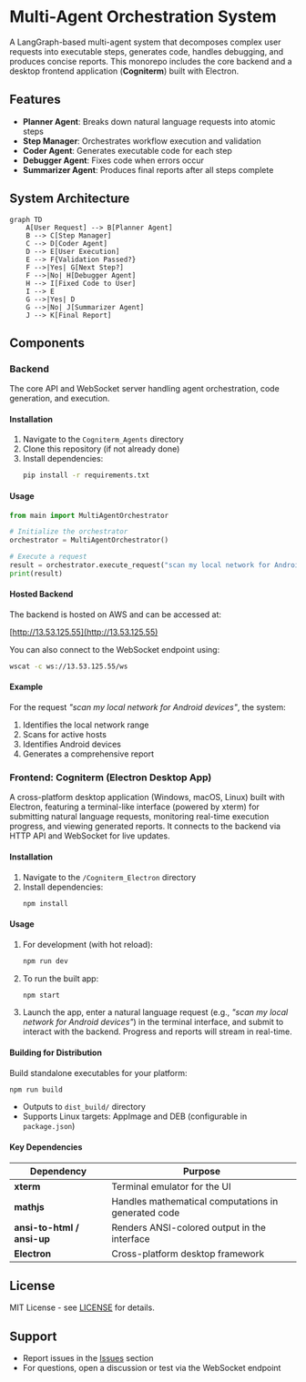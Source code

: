 # Multi-Agent Orchestration System

A LangGraph-based multi-agent system that decomposes complex user requests into executable steps, generates code, handles debugging, and produces concise reports. This monorepo includes the core backend and a desktop frontend application (**Cogniterm**) built with Electron.

## Features

- **Planner Agent**: Breaks down natural language requests into atomic steps
- **Step Manager**: Orchestrates workflow execution and validation
- **Coder Agent**: Generates executable code for each step
- **Debugger Agent**: Fixes code when errors occur
- **Summarizer Agent**: Produces final reports after all steps complete

## System Architecture

```mermaid
graph TD
    A[User Request] --> B[Planner Agent]
    B --> C[Step Manager]
    C --> D[Coder Agent]
    D --> E[User Execution]
    E --> F{Validation Passed?}
    F -->|Yes| G[Next Step?]
    F -->|No| H[Debugger Agent]
    H --> I[Fixed Code to User]
    I --> E
    G -->|Yes| D
    G -->|No| J[Summarizer Agent]
    J --> K[Final Report]
```

## Components

### Backend
The core API and WebSocket server handling agent orchestration, code generation, and execution.

#### Installation
1. Navigate to the `Cogniterm_Agents` directory
2. Clone this repository (if not already done)
3. Install dependencies:
   ```bash
   pip install -r requirements.txt
   ```

#### Usage
```python
from main import MultiAgentOrchestrator

# Initialize the orchestrator
orchestrator = MultiAgentOrchestrator()

# Execute a request
result = orchestrator.execute_request("scan my local network for Android devices")
print(result)
```

#### Hosted Backend
The backend is hosted on AWS and can be accessed at:

[http://13.53.125.55](http://13.53.125.55)

You can also connect to the WebSocket endpoint using:
```bash
wscat -c ws://13.53.125.55/ws
```

#### Example
For the request *"scan my local network for Android devices"*, the system:
1. Identifies the local network range
2. Scans for active hosts
3. Identifies Android devices
4. Generates a comprehensive report

### Frontend: Cogniterm (Electron Desktop App)
A cross-platform desktop application (Windows, macOS, Linux) built with Electron, featuring a terminal-like interface (powered by xterm) for submitting natural language requests, monitoring real-time execution progress, and viewing generated reports. It connects to the backend via HTTP API and WebSocket for live updates.

#### Installation
1. Navigate to the `/Cogniterm_Electron` directory
2. Install dependencies:
   ```bash
   npm install
   ```

#### Usage
1. For development (with hot reload):
   ```bash
   npm run dev
   ```
2. To run the built app:
   ```bash
   npm start
   ```
3. Launch the app, enter a natural language request (e.g., *"scan my local network for Android devices"*) in the terminal interface, and submit to interact with the backend. Progress and reports will stream in real-time.

#### Building for Distribution
Build standalone executables for your platform:
```bash
npm run build
```
- Outputs to `dist_build/` directory
- Supports Linux targets: AppImage and DEB (configurable in `package.json`)

#### Key Dependencies
| Dependency | Purpose |
|------------|---------|
| **xterm** | Terminal emulator for the UI |
| **mathjs** | Handles mathematical computations in generated code |
| **ansi-to-html / ansi-up** | Renders ANSI-colored output in the interface |
| **Electron** | Cross-platform desktop framework |

## License
MIT License - see [LICENSE](LICENSE) for details.

## Support
- Report issues in the [Issues](https://github.com/your-repo/issues) section
- For questions, open a discussion or test via the WebSocket endpoint

